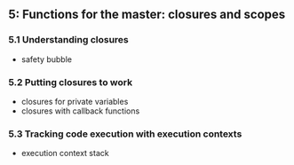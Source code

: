 ## 5: Functions for the master: closures and scopes

### 5.1 Understanding closures

- safety bubble

### 5.2 Putting closures to work

- closures for private variables
- closures with callback functions

### 5.3 Tracking code execution with execution contexts

- execution context stack
